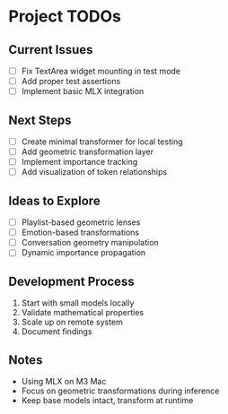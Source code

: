 # Project TODOs

## Current Issues
- [ ] Fix TextArea widget mounting in test mode
- [ ] Add proper test assertions
- [ ] Implement basic MLX integration

## Next Steps
- [ ] Create minimal transformer for local testing
- [ ] Add geometric transformation layer
- [ ] Implement importance tracking
- [ ] Add visualization of token relationships

## Ideas to Explore
- [ ] Playlist-based geometric lenses
- [ ] Emotion-based transformations
- [ ] Conversation geometry manipulation
- [ ] Dynamic importance propagation

## Development Process
1. Start with small models locally
2. Validate mathematical properties
3. Scale up on remote system
4. Document findings

## Notes
- Using MLX on M3 Mac
- Focus on geometric transformations during inference
- Keep base models intact, transform at runtime
